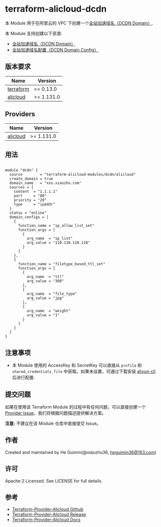 terraform-alicloud-dcdn
=====================================================================


本 Module 用于在阿里云的 VPC 下创建一个[全站加速域名（DCDN Domain）](https://www.alibabacloud.com/help/product/64812.htm). 

本 Module 支持创建以下资源:

* [全站加速域名（DCDN Domain）](https://registry.terraform.io/providers/aliyun/alicloud/latest/docs/resources/dcdn_domain)
* [全站加速域名配置（DCDN Domain Config）](https://registry.terraform.io/providers/aliyun/alicloud/latest/docs/resources/dcdn_domain_config)

## 版本要求

| Name | Version |
|------|---------|
| <a name="requirement_terraform"></a> [terraform](#requirement\_terraform) | >= 0.13.0 |
| <a name="requirement_alicloud"></a> [alicloud](#requirement\_alicloud) | >= 1.131.0 |

## Providers

| Name | Version |
|------|---------|
| <a name="provider_alicloud"></a> [alicloud](#provider\_alicloud) | >= 1.131.0 |

## 用法

```hcl

module "dcdn" {
  source        = "terraform-alicloud-modules/dcdn/alicloud"
  create_domain = true
  domain_name   = "xxx.xiaozhu.com"
  sources = {
    content  = "1.1.1.1"
    port     = "80"
    priority = "20"
    type     = "ipaddr"
  }
  status = "online"
  domain_configs = [
    {
      function_name = "ip_allow_list_set"
      function_args = [
        {
          arg_name  = "ip_list"
          arg_value = "110.110.110.110"
        }
      ]
    },
    {
      function_name = "filetype_based_ttl_set"
      function_args = [
        {
          arg_name  = "ttl"
          arg_value = "300"
        },
        {
          arg_name  = "file_type"
          arg_value = "jpg"
        },
        {
          arg_name  = "weight"
          arg_value = "1"
        }
      ]
    }
  ]
}
```

## 注意事项

* 本 Module 使用的 AccessKey 和 SecretKey 可以直接从 `profile` 和 `shared_credentials_file` 中获取。如果未设置，可通过下载安装 [aliyun-cli](https://github.com/aliyun/aliyun-cli#installation) 后进行配置.

提交问题
------
如果在使用该 Terraform Module 的过程中有任何问题，可以直接创建一个 [Provider Issue](https://github.com/aliyun/terraform-provider-alicloud/issues/new)，我们将根据问题描述提供解决方案。

**注意:** 不建议在该 Module 仓库中直接提交 Issue。

作者
-------
Created and maintained by He Guimin(@xiaozhu36, heguimin36@163.com)

许可
----
Apache 2 Licensed. See LICENSE for full details.

参考
---------
* [Terraform-Provider-Alicloud Github](https://github.com/aliyun/terraform-provider-alicloud)
* [Terraform-Provider-Alicloud Release](https://releases.hashicorp.com/terraform-provider-alicloud/)
* [Terraform-Provider-Alicloud Docs](https://registry.terraform.io/providers/aliyun/alicloud/latest/docs)



